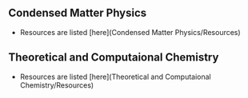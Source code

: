 ## Condensed Matter Physics

- Resources are listed [here](Condensed Matter Physics/Resources)

## Theoretical and Computaional Chemistry

- Resources are listed [here](Theoretical and Computaional Chemistry/Resources)